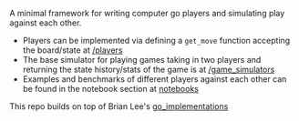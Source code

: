A minimal framework for writing computer go players and simulating play against each other.
* Players can be implemented via defining a `get_move` function accepting the board/state at [/players](go_implementation/players)
* The base simulator for playing games taking in two players and returning the state history/stats of the game is at [/game_simulators](go_implementation/game_simulators)
* Examples and benchmarks of different players against each other can be found in the notebook section at [notebooks](/resources/notebooks)

This repo builds on top of Brian Lee's [go_implementations](https://github.com/brilee/go_implementation)